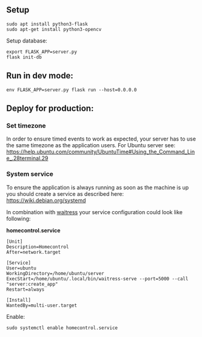 
## Setup

```
sudo apt install python3-flask
sudo apt-get install python3-opencv
```

Setup database:

```
export FLASK_APP=server.py
flask init-db
```

## Run in dev mode:

```
env FLASK_APP=server.py flask run --host=0.0.0.0
```

## Deploy for production:

### Set timezone

In order to ensure timed events to work as expected, your server has to use the same timezone as the application users. For Ubuntu server see: https://help.ubuntu.com/community/UbuntuTime#Using_the_Command_Line_.28terminal.29

### System service

To ensure the application is always running as soon as the machine is up you should create a service as described here: https://wiki.debian.org/systemd

In combination with [waitress](https://pypi.org/project/waitress/) your service configuration could look like following:

**homecontrol.service**

```
[Unit]
Description=Homecontrol
After=network.target

[Service]
User=ubuntu
WorkingDirectory=/home/ubuntu/server
ExecStart=/home/ubuntu/.local/bin/waitress-serve --port=5000 --call "server:create_app"
Restart=always

[Install]
WantedBy=multi-user.target
```

Enable:

```
sudo systemctl enable homecontrol.service
```
